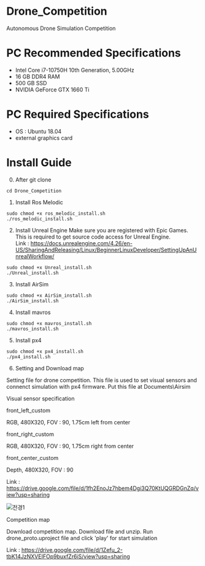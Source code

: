 # Drone_Competition
Autonomous Drone Simulation Competition

# PC Recommended Specifications
- Intel Core i7-10750H 10th Generation, 5.00GHz
- 16 GB DDR4 RAM
- 500 GB SSD
- NVIDIA GeForce GTX 1660 Ti

# PC Required Specifications
- OS : Ubuntu 18.04
- external graphics card

# Install Guide
0. After git clone
```
cd Drone_Competition
```
1. Install Ros Melodic
```
sudo chmod +x ros_melodic_install.sh
./ros_melodic_install.sh
```
  
2. Install Unreal Engine
Make sure you are registered with Epic Games. This is required to get source code access for Unreal Engine.     
Link : https://docs.unrealengine.com/4.26/en-US/SharingAndReleasing/Linux/BeginnerLinuxDeveloper/SettingUpAnUnrealWorkflow/
```
sudo chmod +x Unreal_install.sh
./Unreal_install.sh
```

3. Install AirSim
```
sudo chmod +x AirSim_install.sh
./AirSim_install.sh
```

4. Install mavros
```
sudo chmod +x mavros_install.sh
./mavros_install.sh
```

5. Install px4
```
sudo chmod +x px4_install.sh
./px4_install.sh
```

6. Setting and Download map

Setting file for drone competition. This file is used to set visual sensors and connenct simulation with px4 firmware.
Put this file at Documents\Airsim

Visual sensor specification


front_left_custom

RGB, 480X320, FOV : 90, 1.75cm left from center

front_right_custom

RGB, 480X320, FOV : 90, 1.75cm right from center

front_center_custom

Depth, 480X320, FOV : 90


Link : https://drive.google.com/file/d/1fh2EnoJz7hbem4Dgi3Q70KtUQGRDGnZq/view?usp=sharing



![전경1](https://user-images.githubusercontent.com/71123229/125734120-de1456b6-a83a-49dd-96fc-4fa7491cae9b.jpg)

Competition map

Download competition map. Download file and unzip. Run drone_proto.uproject file and click 'play' for start simulation

Link : https://drive.google.com/file/d/1Zefu_2-tbK14JzNXVEIFOp9buxfZr6iS/view?usp=sharing

